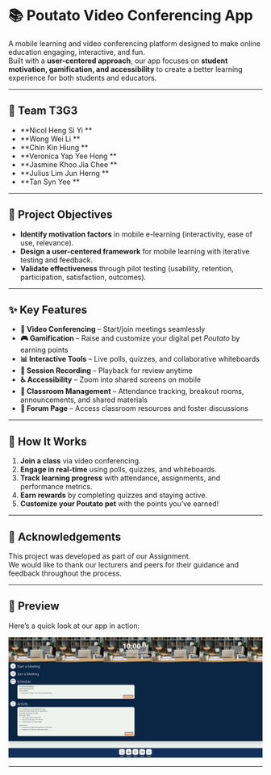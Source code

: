 # 📚 Poutato Video Conferencing App

A mobile learning and video conferencing platform designed to make online education engaging, interactive, and fun.  
Built with a **user-centered approach**, our app focuses on **student motivation, gamification, and accessibility** to create a better learning experience for both students and educators.

---

## 👥 Team T3G3

-  **Nicol Heng Si Yi **
-  **Wong Wei Li  **
-  **Chin Kin Hiung ** 
-  **Veronica Yap Yee Hong ** 
-  **Jasmine Khoo Jia Chee **
-  **Julius Lim Jun Herng ** 
-  **Tan Syn Yee **

---

## 🎯 Project Objectives

- **Identify motivation factors** in mobile e-learning (interactivity, ease of use, relevance).  
- **Design a user-centered framework** for mobile learning with iterative testing and feedback.  
- **Validate effectiveness** through pilot testing (usability, retention, participation, satisfaction, outcomes).  

---

## ✨ Key Features

- **🎥 Video Conferencing** – Start/join meetings seamlessly  
- **🎮 Gamification** – Raise and customize your digital pet *Poutato* by earning points  
- **📊 Interactive Tools** – Live polls, quizzes, and collaborative whiteboards  
- **📼 Session Recording** – Playback for review anytime  
- **♿ Accessibility** – Zoom into shared screens on mobile  
- **🏫 Classroom Management** – Attendance tracking, breakout rooms, announcements, and shared materials  
- **💬 Forum Page** – Access classroom resources and foster discussions  

---

## 🚀 How It Works

1. **Join a class** via video conferencing.  
2. **Engage in real-time** using polls, quizzes, and whiteboards.  
3. **Track learning progress** with attendance, assignments, and performance metrics.  
4. **Earn rewards** by completing quizzes and staying active.  
5. **Customize your Poutato pet** with the points you’ve earned!  

---

## 📌 Acknowledgements

This project was developed as part of our Assignment.  
We would like to thank our lecturers and peers for their guidance and feedback throughout the process. 

---

## 👀 Preview

Here’s a quick look at our app in action:

![ScreenShot](images/preview.png)

---
